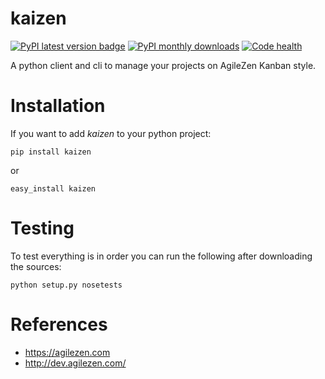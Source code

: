 kaizen
======

[![PyPI latest version badge][pypi_version]][pypi_link] [![PyPI monthly downloads][pypi_downloads]][pypi_link] [![Code health][landscape]][landscape_link]


A python client and cli to manage your projects on AgileZen Kanban style.

Installation
============

If you want to add *kaizen* to your python project:

    pip install kaizen
or

    easy_install kaizen

Testing
=======

To test everything is in order you can run the following after downloading the sources:

    python setup.py nosetests

References
==========

  - https://agilezen.com
  - http://dev.agilezen.com/

[pypi_link]: https://pypi.python.org/pypi/kaizen "kaizen on PyPI"
[pypi_version]: https://pypip.in/v/kaizen/badge.png "PyPI latest version"
[pypi_downloads]: https://pypip.in/d/kaizen/badge.png "PyPI monthly downloads"
[landscape_link]: https://landscape.io/github/bertrandvidal/kaizen/master "kaizen on Landscape"
[landscape]: https://landscape.io/github/bertrandvidal/kaizen/master/landscape.png "Code health"
